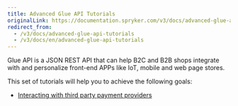 ```yaml
---
title: Advanced Glue API Tutorials
originalLink: https://documentation.spryker.com/v3/docs/advanced-glue-api-tutorials
redirect_from:
  - /v3/docs/advanced-glue-api-tutorials
  - /v3/docs/en/advanced-glue-api-tutorials
---
```


Glue API is a JSON REST API that can help B2C and B2B shops integrate with and personalize front-end APPs like IoT, mobile and web page stores.

This set of tutorials will help you to achieve the following goals:

* [Interacting with third party payment providers](/docs/scos/dev/tutorials/202001.0/advanced/glue-api/t-interacting-w) 

